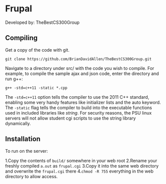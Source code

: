 # Frupal

Developed by: TheBestCS300Group

## Compiling

Get a copy of the code with git.

`git clone https://github.com/BrianDavidAllen/TheBestCS300Group.git`

Navigate to a directory under src/ with the code you wish to compile. For example, to compile the sample ajax and json code, enter the directory and run g++:

`g++ -std=c++11 -static *.cpp`

The `-std=c++11` option tells the compiler to use the 2011 C++ standard, enabling some very handy features like initializer lists and the auto keyword. The `-static` flag tells the compiler to build into the executable functions used in included libraries like *string*. For security reasons, the PSU linux servers will not allow student cgi scripts to use the string library dynamically. 

## Installation

To run on the server:

1.Copy the contents of `build/` somewhere in your web root
2.Rename your freshly compiled `a.out` as `frupal.cgi`
3.Copy it into the same web directory and overwrite the `frupal.cgi` there
4.`chmod -R 755` everything in the web directory to allow access.

